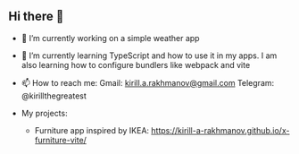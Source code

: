 ## Hi there 👋

- 🔭 I’m currently working on a simple weather app 
- 🌱 I’m currently learning TypeScript and how to use it in my apps. I am also learning how to configure bundlers like webpack and vite
- 📫 How to reach me:
  Gmail: kirill.a.rakhmanov@gmail.com
  Telegram: @kirillthegreatest

- My projects:
  - Furniture app inspired by IKEA: https://kirill-a-rakhmanov.github.io/x-furniture-vite/
<!--
**Kirill-A-Rakhmanov/kirill-a-rakhmanov** is a ✨ _special_ ✨ repository because its `README.md` (this file) appears on your GitHub profile.

Here are some ideas to get you started:

- 🔭 I’m currently working on ...
- 🌱 I’m currently learning ...
- 👯 I’m looking to collaborate on ...
- 🤔 I’m looking for help with ...
- 💬 Ask me about ...
- 📫 How to reach me: ...
- 😄 Pronouns: ...
- ⚡ Fun fact: ...
-->
